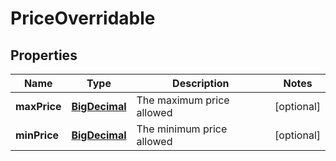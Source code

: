 
# PriceOverridable

## Properties
Name | Type | Description | Notes
------------ | ------------- | ------------- | -------------
**maxPrice** | [**BigDecimal**](BigDecimal.md) | The maximum price allowed |  [optional]
**minPrice** | [**BigDecimal**](BigDecimal.md) | The minimum price allowed |  [optional]



